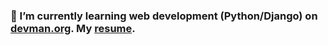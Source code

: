 ### 🌱 I’m currently learning web development (Python/Django) on [devman.org](https://devman.org). My [resume](https://perm.hh.ru/applicant/resumes/view?resume=85d6c527ff0944d92e0039ed1f5952746f705a).

<!--
**permsky/permsky** is a ✨ _special_ ✨ repository because its `README.md` (this file) appears on your GitHub profile.

Here are some ideas to get you started:

- 🔭 I’m currently working on ...
- 🌱 I’m currently learning ...
- 👯 I’m looking to collaborate on ...
- 🤔 I’m looking for help with ...
- 💬 Ask me about ...
- 📫 How to reach me: ...
- 😄 Pronouns: ...
- ⚡ Fun fact: ...
-->
